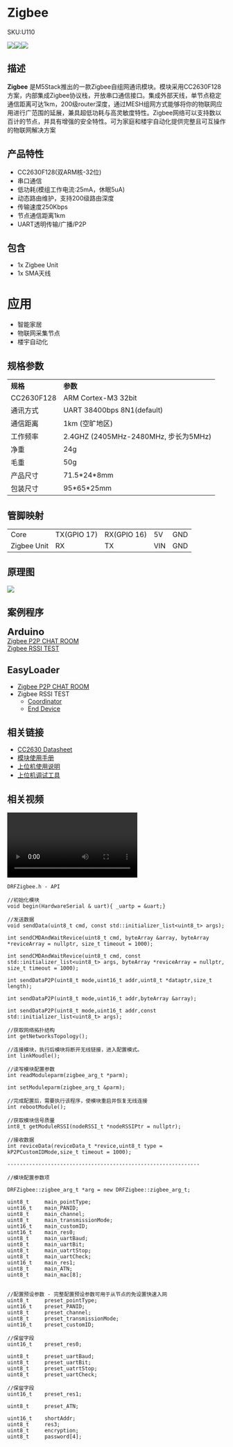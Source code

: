 # Zigbee

<el-tag effect="plain">SKU:U110</el-tag>

<div class="product_pic"><img src="assets/img/product_pics/unit/zigbee/zigbee_01.webp"><img src="assets/img/product_pics/unit/zigbee/zigbee_02.webp"><img src="assets/img/product_pics/unit/zigbee/zigbee_03.webp"></div>

## 描述

**Zigbee** 是M5Stack推出的一款Zigbee自组网通讯模块。模块采用CC2630F128方案，内部集成Zigbee协议栈，开放串口通信接口。集成外部天线，单节点稳定通信距离可达1km，200级router深度，通过MESH组网方式能够将你的物联网应用进行广范围的延展，兼具超低功耗与高灵敏度特性。Zigbee网络可以支持数以百计的节点，并具有增强的安全特性。可为家庭和楼宇自动化提供完整且可互操作的物联网解决方案

## 产品特性

- CC2630F128(双ARM核-32位)
- 串口通信
- 低功耗(模组工作电流:25mA，休眠5uA)
- 动态路由维护，支持200级路由深度
- 传输速度250Kbps
- 节点通信距离1km
- UART透明传输/广播/P2P

## 包含

- 1x Zigbee Unit
- 1x SMA天线

# 应用

- 智能家居
- 物联网采集节点
- 楼宇自动化

## 规格参数

<table>
   <tr style="font-weight:bold">
      <td>规格</td>
      <td>参数</td>
   </tr>
   <tr>
      <td>CC2630F128</td>
      <td>ARM Cortex-M3 32bit</td>
   </tr>
   <tr>
      <td>通讯方式</td>
      <td>UART 38400bps 8N1(default)</td>
   </tr>
   <tr>
      <td>通信距离</td>
      <td>1km (空旷地区)</td>
   </tr>
   <tr>
      <td>工作频率</td>
      <td>2.4GHZ (2405MHz-2480MHz, 步长为5MHz)</td>
   </tr>
   <tr>
      <td>净重</td>
      <td>24g</td>
   </tr>
   <tr>
      <td>毛重</td>
      <td>50g</td>
   </tr>
   <tr>
      <td>产品尺寸</td>                 
      <td>71.5*24*8mm</td>
   </tr>
   <tr>
      <td>包装尺寸</td>
      <td>95*65*25mm</td>
   </tr>
 </table>

## 管脚映射

<table>
 <tr><td>Core</td><td>TX(GPIO 17)</td><td>RX(GPIO 16)</td><td>5V</td><td>GND</td></tr>
 <tr><td>Zigbee Unit</td><td>RX</td><td>TX</td><td>VIN</td><td>GND</td></tr>
</table>

## 原理图

<img src="assets/img/product_pics/unit/zigbee/zigbee_sch_01.webp">

## 案例程序

<el-card class="box-card" style="margin-bottom:20px">
   <div slot="header" class="clearfix">
   <span style="font-size: 22px; font-weight: bold;">Arduino</span>
   <i class="el-icon-s-management" style="float: right;"></i>
   </div>
   <div class="box-card-item">
   <a href='hhttps://github.com/m5stack/M5Stack/tree/master/examples/Unit/Zigbee_CC2630/P2P_TEST'><el-tag>Zigbee P2P CHAT ROOM</el-tag></a>
   </div>
   <div class="box-card-item">
   <a href='https://github.com/m5stack/M5Stack/tree/master/examples/Unit/Zigbee_CC2630/RSSI_TEST'><el-tag>Zigbee RSSI TEST</el-tag></a>
   </div>
</el-card>

## EasyLoader

- [Zigbee P2P CHAT ROOM](https://m5stack.oss-cn-shenzhen.aliyuncs.com/EasyLoader/Windows/MODULE/EasyLoader_Zigbee_P2P_CHATROOM.exe)
- Zigbee RSSI TEST
   * [Coordinator](https://m5stack.oss-cn-shenzhen.aliyuncs.com/EasyLoader/Windows/MODULE/EasyLoader_Zigbee_RSSI_Coordinator.exe)
   * [End Device](https://m5stack.oss-cn-shenzhen.aliyuncs.com/EasyLoader/Windows/MODULE/EasyLoader_Zigbee_RSSI_EndDevice.exe)

## 相关链接

- [CC2630 Datasheet](https://m5stack.oss-cn-shenzhen.aliyuncs.com/resource/docs/datasheet/module/Zigbee_CC2630/cc2630_datasheet.pdf)
- [模块使用手册](https://m5stack.oss-cn-shenzhen.aliyuncs.com/resource/docs/datasheet/module/Zigbee_CC2630/Zigbee_Module_Guide.pdf)
- [上位机使用说明](https://m5stack.oss-cn-shenzhen.aliyuncs.com/resource/docs/datasheet/module/Zigbee_CC2630/Zigbee_PCTool_Guide.pdf)
- [上位机调试工具](https://m5stack.oss-cn-shenzhen.aliyuncs.com/resource/docs/datasheet/module/Zigbee_CC2630/Zigbee%20PCTool.msi)

## 相关视频

<video class="video_size" controls>
    <source src="https://m5stack.oss-cn-shenzhen.aliyuncs.com/video/Product_example_video/Module/Zigbee_CC2630.mp4" type="video/mp4">
</video>


```clike
DRFZigbee.h - API

//初始化模块
void begin(HardwareSerial & uart){ _uartp = &uart;}

//发送数据
void sendData(uint8_t cmd, const std::initializer_list<uint8_t> args);

int sendCMDAndWaitRevice(uint8_t cmd, byteArray &array, byteArray *reviceArray = nullptr, size_t timeout = 1000);

int sendCMDAndWaitRevice(uint8_t cmd, const std::initializer_list<uint8_t> args, byteArray *reviceArray = nullptr, size_t timeout = 1000);

int sendDataP2P(uint8_t mode,uint16_t addr,uint8_t *dataptr,size_t length);

int sendDataP2P(uint8_t mode,uint16_t addr,byteArray &array);

int sendDataP2P(uint8_t mode,uint16_t addr,const std::initializer_list<uint8_t> args);

//获取网络拓扑结构
int getNetworksTopology();

//连接模块，执行后模块将断开无线链接，进入配置模式。
int linkMoudle();

//读写模块配置参数
int readModuleparm(zigbee_arg_t *parm);

int setModuleparm(zigbee_arg_t &parm);

//完成配置后，需要执行该程序，使模块重启并恢复无线连接
int rebootModule();

//获取模块信号质量
int8_t getModuleRSSI(nodeRSSI_t *nodeRSSIPtr = nullptr);

//接收数据
int reviceData(reviceData_t *revice,uint8_t type = kP2PCustomIDMode,size_t timeout = 1000);

--------------------------------------------------------------

//模块配置参数项

DRFZigbee::zigbee_arg_t *arg = new DRFZigbee::zigbee_arg_t;

uint8_t     main_pointType;
uint16_t    main_PANID;
uint8_t     main_channel;
uint8_t     main_transmissionMode;
uint16_t    main_customID;
uint16_t    main_res0;
uint8_t     main_uartBaud;
uint8_t     main_uartBit;
uint8_t     main_uatrtStop;
uint8_t     main_uartCheck;
uint16_t    main_res1;
uint8_t     main_ATN;
uint8_t     main_mac[8];


//配置预设参数 - 完整配置预设参数可用于从节点的免设置快速入网
uint8_t     preset_pointType;
uint16_t    preset_PANID;
uint8_t     preset_channel;
uint8_t     preset_transmissionMode;
uint16_t    preset_customID;

//保留字段
uint16_t    preset_res0;

uint8_t     preset_uartBaud;
uint8_t     preset_uartBit;
uint8_t     preset_uatrtStop;
uint8_t     preset_uartCheck;

//保留字段
uint16_t    preset_res1;

uint8_t     preset_ATN;

uint16_t    shortAddr;
uint8_t     res3;
uint8_t     encryption;
uint8_t     password[4];

```


<script>

   var purchase_link = 'https://m5stack-store.myshopify.com/products/zigbee-unit-cc2630f128-with-antenna';
   anchor_search(purchase_link);
   scrollFunc();

</script>
